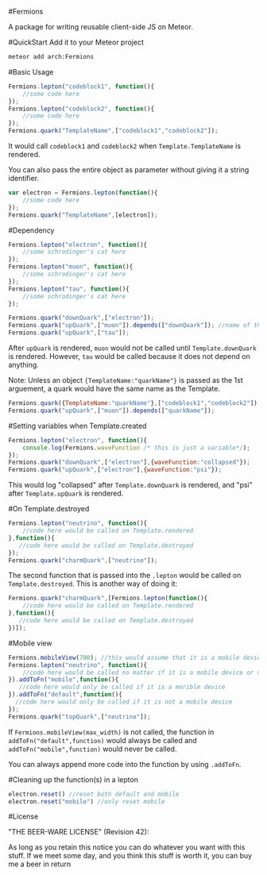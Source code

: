 #Fermions

A package for writing reusable client-side JS on Meteor. 

#QuickStart
Add it to your Meteor project
```bash
meteor add arch:Fermions
```

#Basic Usage

```javascript
Fermions.lepton("codeblock1", function(){
    //some code here
});
Fermions.lepton("codeblock2", function(){
    //some code here
});
Fermions.quark("TemplateName",["codeblock1","codeblock2"]); 
```

It would call `codeblock1` and `codeblock2` when `Template.TemplateName` is rendered.

You can also pass the entire object as parameter without giving it a string identifier.
```javascript
var electron = Fermions.lepton(function(){
    //some code here
});
Fermions.quark("TemplateName",[electron]); 
```

#Dependency
```javascript
Fermions.lepton("electron", function(){
    //some schrodinger's cat here
});
Fermions.lepton("muon", function(){
    //some schrodinger's cat here
});
Fermions.lepton("tau", function(){
    //some schrodinger's cat here
});

Fermions.quark("downQuark",["electron"]);
Fermions.quark("upQuark",["muon"]).depends(["downQuark"]); //name of the quark(s) to depend on
Fermions.quark("upQuark",["tau"]);
```
After `upQuark` is rendered, `muon` would not be called until `Template.downQuark` is rendered. However, `tau` would be called because it does not depend on anything.


Note: Unless an object `{TemplateName:"quarkName"}` is passed as the 1st arguement, a quark would have the same name as the Template.

```javascript
Fermions.quark({TemplateName:"quarkName"},["codeblock1","codeblock2"]);
Fermions.quark("upQuark",["muon"]).depends(["quarkName"]);
```


#Setting variables when Template.created
```javascript
Fermions.lepton("electron", function(){
    console.log(Fermions.waveFunction /* this is just a variable*/);
});
Fermions.quark("downQuark",["electron"],{waveFunction:"collapsed"});
Fermions.quark("upQuark",["electron"],{waveFunction:"psi"});
```
This would log "collapsed" after `Template.downQuark` is rendered, and "psi" after `Template.upQuark` is rendered.

#On Template.destroyed

```javascript
Fermions.lepton("neutrino", function(){
    //code here would be called on Template.rendered
},function(){
   //code here would be called on Template.destroyed
});
Fermions.quark("charmQuark",["neutrino"]); 
```

The second function that is passed into the `.lepton` would be called on `Template.destroyed`. This is another way of doing it:

```javascript
Fermions.quark("charmQuark",[Fermions.lepton(function(){
    //code here would be called on Template.rendered
},function(){
   //code here would be called on Template.destroyed
})]); 
```

#Mobile view

```javascript
Fermions.mobileView(700); //this would assume that it is a mobile device if the window's width is smaller than 700px
Fermions.lepton("neutrino", function(){
    //code here would be called no matter if it is a mobile device or not
}).addToFn("mobile",function(){
   //code here would only be called if it is a morible device
}).addToFn("default",function(){
  //code here would only be called if it is not a mobile device
});
Fermions.quark("topQuark",["neutrino"]); 
```

If `Fermions.mobileView(max_width)` is not called, the function in `addToFn("default",function)` would always be called and `addToFn("mobile",function)` would never be called. 

You can always append more code into the function by using `.addToFn`.

#Cleaning up the function(s) in a lepton
```javascript
electron.reset() //reset both default and mobile
electron.reset("mobile") //only reset mobile
```

#License

"THE BEER-WARE LICENSE" (Revision 42):

As long as you retain this notice you can do whatever you want with this stuff. If we meet some day, and you think this stuff is worth it, you can buy me a beer in return